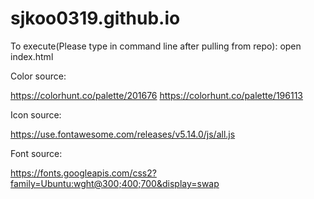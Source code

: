 # sjkoo0319.github.io

To execute(Please type in command line after pulling from repo):
open index.html
<above command will prompt a default browser to launch>

Color source:

https://colorhunt.co/palette/201676
https://colorhunt.co/palette/196113

Icon source:

https://use.fontawesome.com/releases/v5.14.0/js/all.js

Font source:

https://fonts.googleapis.com/css2?family=Ubuntu:wght@300;400;700&display=swap
